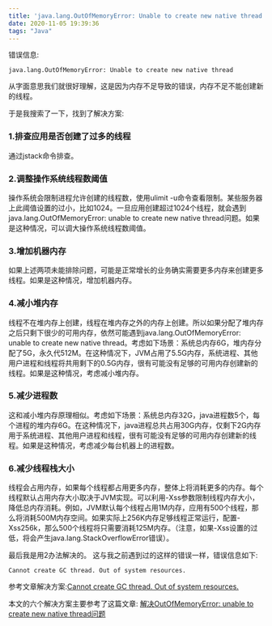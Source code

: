 ```yaml
---
title: 'java.lang.OutOfMemoryError: Unable to create new native thread'
date: 2020-11-05 19:39:36
tags: "Java"
---
```


错误信息:
```
java.lang.OutOfMemoryError: Unable to create new native thread 

```

从字面意思我们就很好理解，这是因为内存不足导致的错误，内存不足不能创建新的线程。

于是我搜索了一下，找到了解决方案:
<!--more-->
### 1.排查应用是否创建了过多的线程
通过jstack命令排查。

### 2.调整操作系统线程数阈值
操作系统会限制进程允许创建的线程数，使用ulimit -u命令查看限制。某些服务器上此阈值设置的过小，比如1024。一旦应用创建超过1024个线程，就会遇到java.lang.OutOfMemoryError: unable to create new native thread问题。如果是这种情况，可以调大操作系统线程数阈值。

### 3.增加机器内存
如果上述两项未能排除问题，可能是正常增长的业务确实需要更多内存来创建更多线程。如果是这种情况，增加机器内存。

### 4.减小堆内存
线程不在堆内存上创建，线程在堆内存之外的内存上创建。所以如果分配了堆内存之后只剩下很少的可用内存，依然可能遇到java.lang.OutOfMemoryError: unable to create new native thread。考虑如下场景：系统总内存6G，堆内存分配了5G，永久代512M。在这种情况下，JVM占用了5.5G内存，系统进程、其他用户进程和线程将共用剩下的0.5G内存，很有可能没有足够的可用内存创建新的线程。如果是这种情况，考虑减小堆内存。

### 5.减少进程数
这和减小堆内存原理相似。考虑如下场景：系统总内存32G，java进程数5个，每个进程的堆内存6G。在这种情况下，java进程总共占用30G内存，仅剩下2G内存用于系统进程、其他用户进程和线程，很有可能没有足够的可用内存创建新的线程。如果是这种情况，考虑减少每台机器上的进程数。

### 6.减少线程栈大小
线程会占用内存，如果每个线程都占用更多内存，整体上将消耗更多的内存。每个线程默认占用内存大小取决于JVM实现。可以利用-Xss参数限制线程内存大小，降低总内存消耗。例如，JVM默认每个线程占用1M内存，应用有500个线程，那么将消耗500M内存空间。如果实际上256K内存足够线程正常运行，配置-Xss256k，那么500个线程将只需要消耗125M内存。（注意，如果-Xss设置的过低，将会产生java.lang.StackOverflowError错误）。

最后我是用2办法解决的。
这与我之前遇到过的这样的错误一样，错误信息如下:
```
Cannot create GC thread. Out of system resources.

```

参考文章解决方案:[Cannot create GC thread. Out of system resources.](https://www.cnblogs.com/youcong/p/13865984.html)


本文的六个解决方案主要参考了这篇文章:
[解决OutOfMemoryError: unable to create new native thread问题](https://blog.csdn.net/wchgogo/article/details/78185643)
